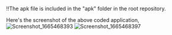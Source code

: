 ‼️The apk file is included in the "apk" folder in the root repository.

Here's the screenshot of the above coded application,
![Screenshot_1665468393](https://user-images.githubusercontent.com/67002144/195009614-3419c75b-119b-4b96-a2e7-61b78409136d.png)
![Screenshot_1665468397](https://user-images.githubusercontent.com/67002144/195009659-7d80bb9b-1353-407e-a77d-9efb471f125d.png)

